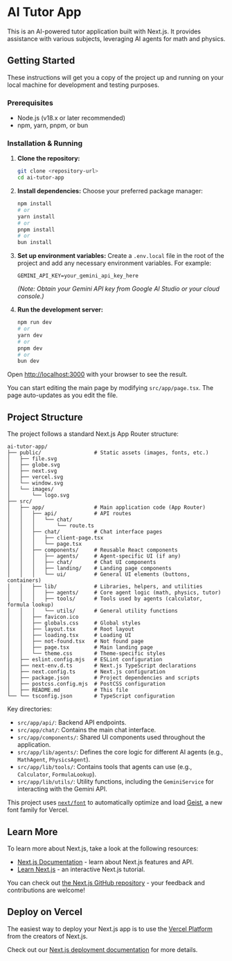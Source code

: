 # AI Tutor App

This is an AI-powered tutor application built with Next.js. It provides assistance with various subjects, leveraging AI agents for math and physics.

## Getting Started

These instructions will get you a copy of the project up and running on your local machine for development and testing purposes.

### Prerequisites

- Node.js (v18.x or later recommended)
- npm, yarn, pnpm, or bun

### Installation & Running

1.  **Clone the repository:**
    ```bash
    git clone <repository-url>
    cd ai-tutor-app
    ```

2.  **Install dependencies:**
    Choose your preferred package manager:
    ```bash
    npm install
    # or
    yarn install
    # or
    pnpm install
    # or
    bun install
    ```

3.  **Set up environment variables:**
    Create a `.env.local` file in the root of the project and add any necessary environment variables. For example:
    ```
    GEMINI_API_KEY=your_gemini_api_key_here
    ```
    *(Note: Obtain your Gemini API key from Google AI Studio or your cloud console.)*

4.  **Run the development server:**
    ```bash
    npm run dev
    # or
    yarn dev
    # or
    pnpm dev
    # or
    bun dev
    ```

Open [http://localhost:3000](http://localhost:3000) with your browser to see the result.

You can start editing the main page by modifying `src/app/page.tsx`. The page auto-updates as you edit the file.

## Project Structure

The project follows a standard Next.js App Router structure:

```
ai-tutor-app/
├── public/                 # Static assets (images, fonts, etc.)
│   ├── file.svg
│   ├── globe.svg
│   ├── next.svg
│   ├── vercel.svg
│   └── window.svg
│   └── images/
│       └── logo.svg
├── src/
│   ├── app/                # Main application code (App Router)
│   │   ├── api/            # API routes
│   │   │   └── chat/
│   │   │       └── route.ts
│   │   ├── chat/           # Chat interface pages
│   │   │   ├── client-page.tsx
│   │   │   └── page.tsx
│   │   ├── components/     # Reusable React components
│   │   │   ├── agents/     # Agent-specific UI (if any)
│   │   │   ├── chat/       # Chat UI components
│   │   │   ├── landing/    # Landing page components
│   │   │   └── ui/         # General UI elements (buttons, containers)
│   │   ├── lib/            # Libraries, helpers, and utilities
│   │   │   ├── agents/     # Core agent logic (math, physics, tutor)
│   │   │   ├── tools/      # Tools used by agents (calculator, formula lookup)
│   │   │   └── utils/      # General utility functions
│   │   ├── favicon.ico
│   │   ├── globals.css     # Global styles
│   │   ├── layout.tsx      # Root layout
│   │   ├── loading.tsx     # Loading UI
│   │   ├── not-found.tsx   # Not found page
│   │   ├── page.tsx        # Main landing page
│   │   └── theme.css       # Theme-specific styles
│   ├── eslint.config.mjs   # ESLint configuration
│   ├── next-env.d.ts       # Next.js TypeScript declarations
│   ├── next.config.ts      # Next.js configuration
│   ├── package.json        # Project dependencies and scripts
│   ├── postcss.config.mjs  # PostCSS configuration
│   ├── README.md           # This file
└── └── tsconfig.json       # TypeScript configuration
```

Key directories:
-   `src/app/api/`: Backend API endpoints.
-   `src/app/chat/`: Contains the main chat interface.
-   `src/app/components/`: Shared UI components used throughout the application.
-   `src/app/lib/agents/`: Defines the core logic for different AI agents (e.g., `MathAgent`, `PhysicsAgent`).
-   `src/app/lib/tools/`: Contains tools that agents can use (e.g., `Calculator`, `FormulaLookup`).
-   `src/app/lib/utils/`: Utility functions, including the `GeminiService` for interacting with the Gemini API.

This project uses [`next/font`](https://nextjs.org/docs/app/building-your-application/optimizing/fonts) to automatically optimize and load [Geist](https://vercel.com/font), a new font family for Vercel.

## Learn More

To learn more about Next.js, take a look at the following resources:

- [Next.js Documentation](https://nextjs.org/docs) - learn about Next.js features and API.
- [Learn Next.js](https://nextjs.org/learn) - an interactive Next.js tutorial.

You can check out [the Next.js GitHub repository](https://github.com/vercel/next.js) - your feedback and contributions are welcome!

## Deploy on Vercel

The easiest way to deploy your Next.js app is to use the [Vercel Platform](https://vercel.com/new?utm_medium=default-template&filter=next.js&utm_source=create-next-app&utm_campaign=create-next-app-readme) from the creators of Next.js.

Check out our [Next.js deployment documentation](https://nextjs.org/docs/app/building-your-application/deploying) for more details.
